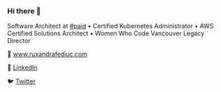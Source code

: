### Hi there 👋

Software Architect at [#paid](https://www.github.com/hashtagpaid) • Certified Kubernetes Administrator • AWS Certified Solutions Architect • Women Who Code Vancouver Legacy Director

:link: <a href="https://www.ruxandrafediuc.com" target="_blank">www.ruxandrafediuc.com</a>

:briefcase: <a href="https://www.linkedin.com/in/ruxandrafediuc" target="_blank">LinkedIn</a>

:bird: <a href="https://www.twitter.com/ruxandrafed" target="_blank">Twitter</a>
